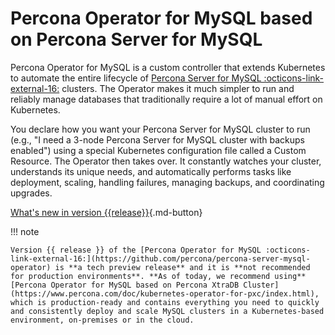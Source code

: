 # Percona Operator for MySQL based on Percona Server for MySQL

Percona Operator for MySQL is a custom controller that extends Kubernetes to automate the entire lifecycle of [Percona Server for MySQL :octicons-link-external-16:](https://www.percona.com/doc/percona-server/LATEST/index.html) clusters. The Operator makes it much simpler to run and reliably manage databases that traditionally require a lot of manual effort on Kubernetes.

You declare how you want your Percona Server for MySQL cluster to run (e.g., "I need a 3-node Percona Server for MySQL cluster with backups enabled") using a special Kubernetes configuration file called a Custom Resource. The Operator then takes over. It constantly watches your cluster, understands its unique needs, and automatically performs tasks like deployment, scaling, handling failures, managing backups, and coordinating upgrades.

[What's new in version {{release}}](ReleaseNotes/Kubernetes-Operator-for-PS-RN0.10.0.md){.md-button}


!!! note

    Version {{ release }} of the [Percona Operator for MySQL :octicons-link-external-16:](https://github.com/percona/percona-server-mysql-operator) is **a tech preview release** and it is **not recommended for production environments**. **As of today, we recommend using** [Percona Operator for MySQL based on Percona XtraDB Cluster](https://www.percona.com/doc/kubernetes-operator-for-pxc/index.html), which is production-ready and contains everything you need to quickly and consistently deploy and scale MySQL clusters in a Kubernetes-based environment, on-premises or in the cloud.


